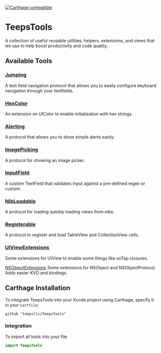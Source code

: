 [![Carthage compatible](https://img.shields.io/badge/Carthage-compatible-4BC51D.svg?style=flat)](https://github.com/Carthage/Carthage)

# TeepsTools
A collection of useful reusable utilities, helpers, extensions, and views that we use to help boost productivity and code quality.

## Available Tools
### [Jumping](https://github.com/teepsllc/TeepsTools/blob/master/TeepsTools/Jumping.swift)
A text field navigation protocol that allows you to easily configure keyboard navigation through your textfields.

### [HexColor](https://github.com/teepsllc/TeepsTools/blob/master/TeepsTools/HexColor.swift)
An extension on UIColor to enable initialization with hex strings.

### [Alerting](https://github.com/teepsllc/TeepsTools/blob/master/TeepsTools/Alerting.swift)
A protocol that allows you to show simple alerts easily.

### [ImagePicking](https://github.com/teepsllc/TeepsTools/blob/master/TeepsTools/ImagePicking.swift)
A protocol for showing an image picker.

### [InputField](https://github.com/teepsllc/TeepsTools/blob/master/TeepsTools/InputField.swift)
A custom TextField that validates input against a pre-defined regex or custom.

### [NibLoadable](https://github.com/teepsllc/TeepsTools/blob/master/TeepsTools/NNibLoadable.swift)
A protocol for loading quickly loading views from nibs.

### [Registerable](https://github.com/teepsllc/TeepsTools/blob/master/TeepsTools/Registerable.swift)
A protocol to register and load TableView and CollectionView cells.

### [UIViewExtensions](https://github.com/teepsllc/TeepsTools/blob/master/TeepsTools/UIViewExtensions.swift)
Some extensions for UIView to enable some things like onTap closures.

[NSObjectExtensions](https://github.com/teepsllc/TeepsTools/blob/master/TeepsTools/NSObjectExtensions.swift)
Some extensions for NSObject and NSObjectProtocol. Adds easier KVO and bindings.

## Carthage Installation
To integrate TeepsTools into your Xcode project using Carthage, specify it in your `Cartfile`:

```ogdl
github "teepsllc/TeepsTools"
```

### Integration
To import all tools into your file

```swift
import TeepsTools
```
